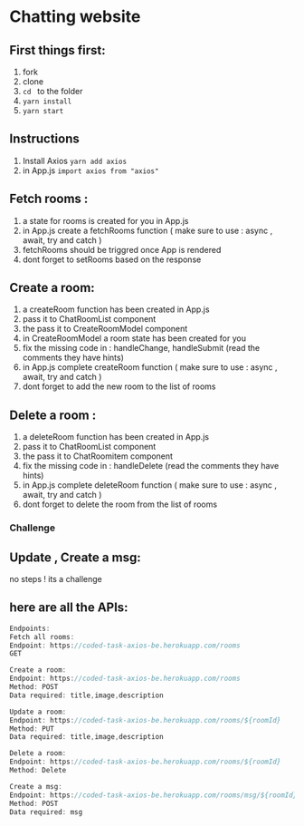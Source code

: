 # Chatting website

## First things first:
1. fork
2. clone 
3. `cd ` to the folder
4. `yarn install`
5. `yarn start`

## Instructions
1. Install Axios `yarn add axios`
2. in App.js `import axios from "axios"`

## Fetch rooms :
1. a state for rooms is created for you in App.js
2. in App.js create a fetchRooms function ( make sure to use : async , await, try and catch )
3. fetchRooms should be triggred once App is rendered 
4. dont forget to setRooms based on the response

## Create a room:
1. a createRoom function has been created in App.js 
2. pass it to ChatRoomList component
3. the pass it to CreateRoomModel component
4. in CreateRoomModel a room state has been created for you 
5. fix the missing code in : handleChange, handleSubmit (read the comments they have hints)
6. in App.js complete createRoom function  ( make sure to use : async , await, try and catch )
7. dont forget to add the new room to the list of rooms 

## Delete a room :
1. a deleteRoom function has been created in App.js 
2. pass it to ChatRoomList component
3. the pass it to ChatRoomitem component
5. fix the missing code in : handleDelete (read the comments they have hints)
6. in App.js complete deleteRoom function  ( make sure to use : async , await, try and catch )
7. dont forget to delete the room from the list of rooms 


### Challenge
## Update , Create a msg:
no steps ! its a challenge 



## here are all the APIs:
```js
Endpoints:
Fetch all rooms:
Endpoint: https://coded-task-axios-be.herokuapp.com/rooms
GET

Create a room:
Endpoint: https://coded-task-axios-be.herokuapp.com/rooms
Method: POST
Data required: title,image,description

Update a room:
Endpoint: https://coded-task-axios-be.herokuapp.com/rooms/${roomId}
Method: PUT
Data required: title,image,description

Delete a room:
Endpoint: https://coded-task-axios-be.herokuapp.com/rooms/${roomId}
Method: Delete

Create a msg:
Endpoint: https://coded-task-axios-be.herokuapp.com/rooms/msg/${roomId}
Method: POST
Data required: msg


```
